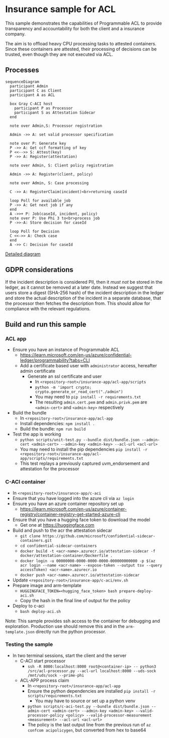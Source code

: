 # Insurance sample for ACL

This sample demonstrates the capabilities of Programmable ACL to provide transparency and accountability for both the client and a insurance company.

The aim is to offload heavy CPU processing tasks to attested containers.
Since these containers are attested, their processing of decisions can be trusted, even though they are not executed via ACL.

## Processes

```mermaid
sequenceDiagram
  participant Admin
  participant C as Client
  participant A as ACL

  box Gray C-ACI host
    participant P as Processor
    participant S as Attestation Sidecar
  end

  note over Admin,S: Processor registration

  Admin ->> A: set valid processor specification

  note over P: Generate key
  P ->> A: Get ccf formatting of key
  P <<-->> S: Attest(key)
  P ->> A: Register(attestation)

  note over Admin, S: Client policy registration

  Admin ->> A: Register(client, policy)

  note over Admin, S: Case processing

  C ->> A: RegisterClaim(incident)<br>returning caseId

  loop Poll for available job
  P ->> A: Get next job if any
  end
  A ->>+ P: Job(caseId, incident, policy)
  note over P: Use Phi 3 to<br>process job
  P ->>-A: Store decision for caseId

  loop Poll for Decision
  C <<->> A: Check case
  end
  A ->> C: Decision for caseId
```

[Detailed diagram](./acl-app/README.md)

## GDPR considerations

If the incident description is considered PII, then it _must not_ be stored in the ledger, as it cannot be removed at a later date.
Instead we suggest that users store a digest (SHA-256 hash) of the incident description in the ledger and store the actual description of the incident in a separate database, that the processor then fetches the description from.
This should allow for compliance with the relevant regulations.

## Build and run this sample

### ACL app

- Ensure you have an instance of Programmable ACL
  - https://learn.microsoft.com/en-us/azure/confidential-ledger/programmability?tabs=CLI
  - Add a certificate based user with `administrator` access, hereafter admin certificate
    - Generate an ssl certificate and user
      - In `<repository-root>/insurance-app/acl-app/scripts`
      - `python -m 'import crypto; crypto.generate_or_read_cert("./admin")`
      - You may need to `pip install -r requirements.txt`
      - The resulting `admin.cert.pem` and `admin.privk.pem` are `<admin-cert>` and `<admin-key>` respectively
- Build the bundle
  - In `<repository-root>/insurance-app/acl-app`
  - Install dependencies: `npm install .`
  - Build the bundle: `npm run build`
- Test the app is working
  - `python scripts/unit-test.py --bundle dist/bundle.json --admin-cert <admin-cert> --admin-key <admin-key> --acl-url <acl-url>`
  - You may need to install the pip dependencies `pip install -r <repository-root>/insurance-app/acl-app/scripts/requirements.txt`
  - This test replays a previously captured uvm_endorsement and attestation for the processor

### C-ACI container

- In `<repository-root>/insurance-app/c-aci`
- Ensure that you have logged into the azure cli via `az login`
- Ensure you have an azure container repository set up
  - https://learn.microsoft.com/en-us/azure/container-registry/container-registry-get-started-azure-cli
- Ensure that you have a hugging face token to download the model
  - Get one at https://huggingface.com
- Build and push to the acr the attestation sidecar
  - `git clone https://github.com/microsoft/confidential-sidecar-containers.git`
  - `cd confidential-sidecar-containers`
  - `docker build -t <acr-name>.azurecr.io/attestation-sidecar -f docker/attestation-container/Dockerfile .`
  - `docker login -u 00000000-0000-0000-0000-000000000000 -p $(az acr login --name <acr-name> --expose-token --output tsv --query accessToken) <acr-name>.azurecr.io`
  - `docker push <acr-name>.azurecr.io/attestation-sidecar`
- Update `<repository-root>/insurance-app/c-aci/env.sh`
- Prepare image and arm-template
  - `HUGGINGFACE_TOKEN=<hugging_face_token> bash prepare-deploy-aci.sh`
  - Copy the hash in the final line of output for the policy
- Deploy to c-aci
  - `bash deploy-aci.sh`

Note: This sample provides ssh access to the container for debugging and exploration.
Production use should remove this and in the `arm-template.json` directly run the python processor.

### Testing the sample

- In two terminal sessions, start the client and the server
  - C-ACI start processor
    - `ssh -R 8000:localhost:8000 root@<container-ip> -- python3 /src/acl-processor.py --acl-url localhost:8000 --uds-sock /mnt/uds/sock --prime-phi`
  - ACL-APP process claim
    - In `<repository-root>/insurance-app/acl-app`
    - Ensure the python dependencies are installed `pip install -r scripts/requirements.txt`
      - You may have to source or set up a python venv
    - `python scripts/c-aci-test.py --bundle dist/bundle.json --admin-cert <admin-cert> --admin-key <admin-key> --valid-processor-policy <policy> --valid-processor-measurement <measurement> --acl-url <acl-url>`
    - The policy is the last output line from the previous run of `az confcom acipolicygen`, but converted from hex to base64

